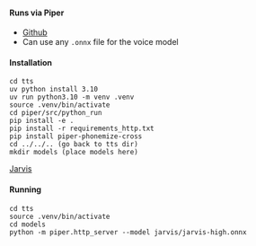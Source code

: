 #### Runs via Piper
- [Github](https://github.com/rhasspy/piper)
- Can use any `.onnx` file for the voice model
#### Installation
```
cd tts
uv python install 3.10
uv run python3.10 -m venv .venv
source .venv/bin/activate
cd piper/src/python_run
pip install -e .
pip install -r requirements_http.txt
pip install piper-phonemize-cross
cd ../../.. (go back to tts dir)
mkdir models (place models here)
```
[Jarvis](https://huggingface.co/jgkawell/jarvis/tree/main/en/en_GB/jarvis/high)
#### Running
```
cd tts
source .venv/bin/activate
cd models
python -m piper.http_server --model jarvis/jarvis-high.onnx
```